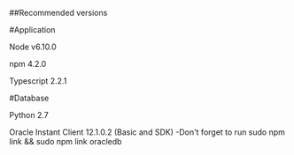 ##Recommended versions

#Application

Node v6.10.0

npm 4.2.0

Typescript 2.2.1

#Database

Python 2.7

Oracle Instant Client 12.1.0.2 (Basic and SDK)
  -Don't forget to run sudo npm link && sudo npm link oracledb
